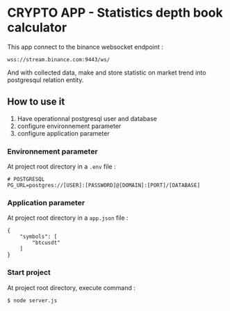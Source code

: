# CRYPTO APP - Statistics depth book calculator

This app connect to the binance websocket endpoint : 
```
wss://stream.binance.com:9443/ws/
``` 

And with collected data, make and store statistic on market trend into postgresqul _<depthstats>_ relation entity.

## How to use it 
1. Have operationnal postgresql user and database
2. configure environnement parameter
3. configure application parameter

### Environnement parameter

At project root directory in a ```.env``` file :

```
# POSTGRESQL 
PG_URL=postgres://[USER]:[PASSWORD]@[DOMAIN]:[PORT]/[DATABASE]
```
### Application parameter
At project root directory in a ```app.json``` file :

```
{
    "symbols": [
        "btcusdt"
    ]
}
```

### Start project
At project root directory, execute command : 
```
$ node server.js
```